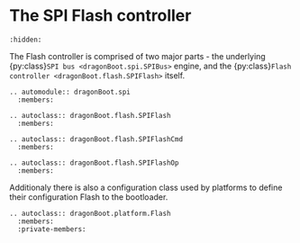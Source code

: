 The SPI Flash controller
========================

```{toctree}
:hidden:
```

The Flash controller is comprised of two major parts - the underlying
{py:class}`SPI bus <dragonBoot.spi.SPIBus>` engine, and the
{py:class}`Flash controller <dragonBoot.flash.SPIFlash>` itself.

```{eval-rst}
.. automodule:: dragonBoot.spi
  :members:

.. autoclass:: dragonBoot.flash.SPIFlash
  :members:

.. autoclass:: dragonBoot.flash.SPIFlashCmd
  :members:

.. autoclass:: dragonBoot.flash.SPIFlashOp
  :members:
```

Additionaly there is also a configuration class used by platforms to define their configuration Flash to the bootloader.

```{eval-rst}
.. autoclass:: dragonBoot.platform.Flash
  :members:
  :private-members:
```
